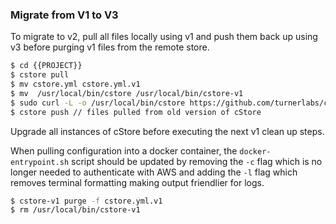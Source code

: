 ### Migrate from V1 to V3 ###

To migrate to v2, pull all files locally using v1 and push them back up using v3 before purging v1 files from the remote store.

```bash
$ cd {{PROJECT}}
$ cstore pull
$ mv cstore.yml cstore.yml.v1
$ mv  /usr/local/bin/cstore /usr/local/bin/cstore-v1 
$ sudo curl -L -o /usr/local/bin/cstore https://github.com/turnerlabs/cstore/releases/download/v3.6.0-alpha/cstore_darwin_amd64 && sudo chmod +x /usr/local/bin/cstore
$ cstore push // files pulled from old version of cStore
```

Upgrade all instances of cStore before executing the next v1 clean up steps.

When pulling configuration into a docker container, the `docker-entrypoint.sh` script should be updated by removing the `-c` flag which is no longer needed to authenticate with AWS and adding the `-l` flag which removes terminal formatting making output friendlier for logs.

```bash
$ cstore-v1 purge -f cstore.yml.v1
$ rm /usr/local/bin/cstore-v1
```
